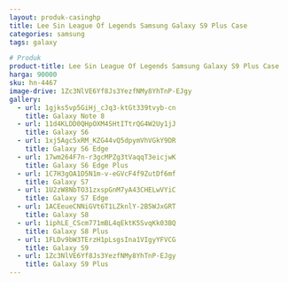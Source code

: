```yaml
---
layout: produk-casinghp
title: Lee Sin League Of Legends Samsung Galaxy S9 Plus Case
categories: samsung
tags: galaxy

# Produk
product-title: Lee Sin League Of Legends Samsung Galaxy S9 Plus Case
harga: 90000
sku: hn-4467
image-drive: 1Zc3NlVE6Yf8Js3YezfNMy8YhTnP-EJgy
gallery:
  - url: 1gjks5vp5GiHj_cJq3-ktGt339tvyb-cn
    title: Galaxy Note 8
  - url: 11d4KLDD0QHpOXM4SHtITtrQG4W2Uy1jJ
    title: Galaxy S6
  - url: 1xj5Agc5xRM_KZG44vQ5dpymVhVGkY9DR
    title: Galaxy S6 Edge
  - url: 17wm264F7n-r3gcMPZg3tVaqqT3eicjwK
    title: Galaxy S6 Edge Plus
  - url: 1C7H3gOA1D5N1m-v-eGVcF4f9ZutDf6mf
    title: Galaxy S7
  - url: 1U2zW8NbTO31zxspGnM7yA43CHELwVYiC
    title: Galaxy S7 Edge
  - url: 1ACEeueCNNiGVt6T1LZknlY-2B5WJxGRT
    title: Galaxy S8
  - url: 1iphLE_CScm771mBL4qEktK5SvqKk03BQ
    title: Galaxy S8 Plus
  - url: 1FLDv9bW3TErzH1pLsgsIna1VIgyYFVCG
    title: Galaxy S9
  - url: 1Zc3NlVE6Yf8Js3YezfNMy8YhTnP-EJgy
    title: Galaxy S9 Plus
---
```

